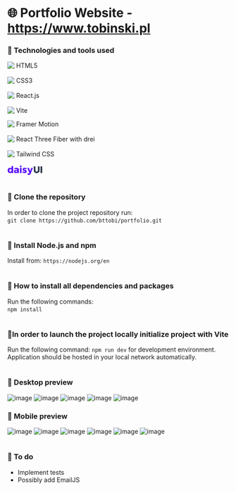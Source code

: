 # 🌐 Portfolio Website - https://www.tobinski.pl

### 🧰 Technologies and tools used

<img align="top" padding="5px" width="30px" src="https://cdn.jsdelivr.net/gh/devicons/devicon/icons/html5/html5-original.svg" /> HTML5 <br/>  
<img align="top" padding="5px" width="30px" src="https://cdn.jsdelivr.net/gh/devicons/devicon/icons/css3/css3-original.svg" /> CSS3 <br/>  
<img align="top" padding="5px" width="30px" src="https://cdn.jsdelivr.net/gh/devicons/devicon/icons/react/react-original.svg" /> React.js <br/>  
<img align="top" padding="5px" width="30px" src="https://camo.githubusercontent.com/61e102d7c605ff91efedb9d7e47c1c4a07cef59d3e1da202fd74f4772122ca4e/68747470733a2f2f766974656a732e6465762f6c6f676f2e737667" /> Vite <br/>

<img align="top" padding="5px" width="30px" src="https://pagepro.co/blog/wp-content/uploads/2020/03/framer-motion.png" /> Framer Motion <br/>  
<img align="top" padding="5px" width="30px" src="https://global.discourse-cdn.com/standard17/uploads/threejs/original/2X/e/e4f86d2200d2d35c30f7b1494e96b9595ebc2751.png" /> React Three Fiber with drei <br/>  
<img align="top" padding="5px" width="30px" src="https://cdn.jsdelivr.net/gh/devicons/devicon/icons/tailwindcss/tailwindcss-plain.svg" /> Tailwind CSS <br/><br/>
<img align="top" padding="5px" width="80px" src="https://raw.githubusercontent.com/saadeghi/files/main/daisyui/logo-4.svg" /> <br/>

#

### 🔧 Clone the repository

In order to clone the project repository run: <br/>
`git clone https://github.com/bttobi/portfolio.git`

#

### 🔧 Install Node.js and npm

Install from:
`https://nodejs.org/en`

#

### 🔧 How to install all dependencies and packages

Run the following commands: <br/>
`npm install`

#

### 🔧In order to launch the project locally initialize project with Vite

Run the following command:
`npm run dev` for development environment. <br/>
Application should be hosted in your local network automatically.

#

### 🎨 Desktop preview

![image](https://user-images.githubusercontent.com/76923032/236243792-1f21cd96-07f4-4605-87e4-d9bc95c17456.png)
![image](https://user-images.githubusercontent.com/76923032/236243841-bb799c07-85ff-40ad-a3dd-6e2b3f9e37a6.png)
![image](https://user-images.githubusercontent.com/76923032/236243903-38b1c45d-7238-45b7-aeb3-857ed579e83c.png)
![image](https://user-images.githubusercontent.com/76923032/236243967-9e9e84de-f4a5-4fb7-8b5d-b2d6c8e1cca7.png)
![image](https://user-images.githubusercontent.com/76923032/236244107-d9713b87-1b71-4d94-9bda-a3e1ed562d38.png)

### 🎨 Mobile preview

![image](https://user-images.githubusercontent.com/76923032/236244226-33861176-7f3e-4bf6-bf68-8d2e0d532906.png)
![image](https://user-images.githubusercontent.com/76923032/236244277-70ad2225-eb60-4e28-93e6-302da1cf2bc4.png)
![image](https://user-images.githubusercontent.com/76923032/236244323-f622ad1b-8a7f-4019-a52d-c0e9520a7cfe.png)
![image](https://user-images.githubusercontent.com/76923032/236244392-b9c704fd-f08f-49ff-8513-8525b197e192.png)
![image](https://user-images.githubusercontent.com/76923032/236244437-ee45d952-fd10-4756-8289-9c68eb20fcaa.png)
![image](https://user-images.githubusercontent.com/76923032/236244496-089090de-110e-4ec3-9700-eed8440e2472.png)

#

### 🎯 To do

- Implement tests
- Possibly add EmailJS
